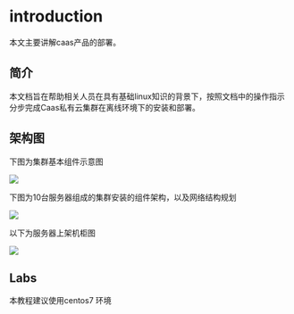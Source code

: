 # introduction

本文主要讲解caas产品的部署。

## 简介

本文档旨在帮助相关人员在具有基础linux知识的背景下，按照文档中的操作指示分步完成Caas私有云集群在离线环境下的安装和部署。

## 架构图

下图为集群基本组件示意图

![](.gitbook/assets/caas-jia-gou-tu-1.jpg)

下图为10台服务器组成的集群安装的组件架构，以及网络结构规划

![](.gitbook/assets/caas-jia-gou-tu-2.jpg)

以下为服务器上架机柜图

![](.gitbook/assets/caas-jia-gou-tu-3.jpg)

## Labs

本教程建议使用centos7 环境

